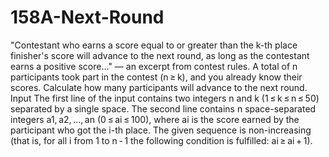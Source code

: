# 158A-Next-Round
"Contestant who earns a score equal to or greater than the k-th place finisher's score will advance to the next round, as long as the contestant earns a positive score..." — an excerpt from contest rules.  A total of n participants took part in the contest (n ≥ k), and you already know their scores. Calculate how many participants will advance to the next round.  Input The first line of the input contains two integers n and k (1 ≤ k ≤ n ≤ 50) separated by a single space.  The second line contains n space-separated integers a1, a2, ..., an (0 ≤ ai ≤ 100), where ai is the score earned by the participant who got the i-th place. The given sequence is non-increasing (that is, for all i from 1 to n - 1 the following condition is fulfilled: ai ≥ ai + 1).

